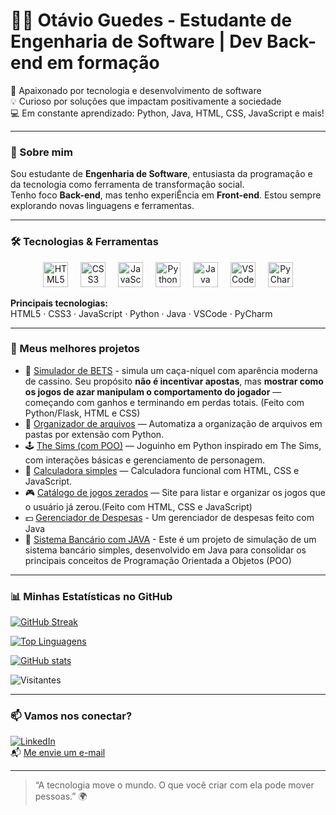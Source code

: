 # 👨‍💻 Otávio Guedes - Estudante de Engenharia de Software | Dev Back-end em formação

🚀 Apaixonado por tecnologia e desenvolvimento de software  
💡 Curioso por soluções que impactam positivamente a sociedade  
💻 Em constante aprendizado: Python, Java, HTML, CSS, JavaScript e mais!

---

### 🧠 Sobre mim

Sou estudante de **Engenharia de Software**, entusiasta da programação e da tecnologia como ferramenta de transformação social.  
Tenho foco **Back-end**, mas tenho experiÊncia em **Front-end**. Estou sempre explorando novas linguagens e ferramentas.

---

### 🛠️ Tecnologias & Ferramentas

<div align="center">
  <img src="https://cdn.jsdelivr.net/gh/devicons/devicon/icons/html5/html5-original.svg" height="40" alt="HTML5 logo" />
  <img width="12" />
  <img src="https://cdn.jsdelivr.net/gh/devicons/devicon/icons/css3/css3-original.svg" height="40" alt="CSS3 logo" />
  <img width="12" />
  <img src="https://cdn.jsdelivr.net/gh/devicons/devicon/icons/javascript/javascript-original.svg" height="40" alt="JavaScript logo" />
  <img width="12" />
  <img src="https://cdn.jsdelivr.net/gh/devicons/devicon/icons/python/python-original.svg" height="40" alt="Python logo" />
  <img width="12" />
  <img src="https://cdn.jsdelivr.net/gh/devicons/devicon/icons/java/java-original.svg" height="40" alt="Java logo" />
  <img width="12" />
  <img src="https://cdn.jsdelivr.net/gh/devicons/devicon/icons/vscode/vscode-original.svg" height="40" alt="VSCode logo" />
  <img width="12" />
  <img src="https://cdn.jsdelivr.net/gh/devicons/devicon/icons/pycharm/pycharm-original.svg" height="40" alt="PyCharm logo" />
</div>

**Principais tecnologias:**  
HTML5 · CSS3 · JavaScript · Python · Java · VSCode · PyCharm

---

### 🚀 Meus melhores projetos

- 🎰 [Simulador de BETS](https://github.com/PandaLoko27/SimuladorDeBETS) - simula um caça-níquel com aparência moderna de cassino. Seu propósito **não é incentivar apostas**, mas **mostrar como os jogos de azar manipulam o comportamento do jogador** — começando com ganhos e terminando em perdas totais. (Feito com Python/Flask, HTML e CSS)
- 🔧 [Organizador de arquivos](https://github.com/PandaLoko27/MyOwnLilCodes--PYTHON-/blob/main/OrganizadorDeArquivos.py) — Automatiza a organização de arquivos em pastas por extensão com Python.
- 🕹️ [The Sims (com POO)](https://github.com/PandaLoko27/MyOwnLilCodes--PYTHON-/blob/main/TheSims.py) — Joguinho em Python inspirado em The Sims, com interações básicas e gerenciamento de personagem.
- 🧮 [Calculadora simples](https://github.com/PandaLoko27/MyOwnLilCodes--HTML-CSS/tree/main/Calculadora%20Simples) — Calculadora funcional com HTML, CSS e JavaScript.
- 🎮 [Catálogo de jogos zerados](https://github.com/PandaLoko27/MyOwnLilCodes--HTML-CSS/tree/main/Catalogo%20de%20jogos%20zerados) — Site para listar e organizar os jogos que o usuário já zerou.(Feito com HTML, CSS e JavaScript)
- 💵 [Gerenciador de Despesas](https://github.com/PandaLoko27/MyOwnLilCodes--Java/tree/main/Gerenciador%20de%20despesas) - Um gerenciador de despesas feito com Java
- 🏦 [Sistema Bancário com JAVA](https://github.com/PandaLoko27/sistema-bancario-java-poo/tree/main) - Este é um projeto de simulação de um sistema bancário simples, desenvolvido em Java para consolidar os principais conceitos de Programação Orientada a Objetos (POO)

---

### 📊 Minhas Estatísticas no GitHub

[![GitHub Streak](https://streak-stats.demolab.com?user=PandaLoko27&theme=merko&locale=pt_BR&date_format=j%2Fn%5B%2FY%5D&card_width=500)](https://git.io/streak-stats)

[![Top Linguagens](https://github-readme-stats.vercel.app/api/top-langs/?username=PandaLoko27&langs_count=8&layout=compact&theme=merko)](https://github.com/PandaLoko27/github-readme-stats)

[![GitHub stats](https://github-readme-stats.vercel.app/api?username=PandaLoko27&show_icons=true&theme=merko&count_private=true)](https://github.com/PandaLoko27/github-readme-stats)

![Visitantes](https://komarev.com/ghpvc/?username=PandaLoko27&label=Visualiza%C3%A7%C3%B5es+do+perfil&color=green)

---

### 📫 Vamos nos conectar?

[![LinkedIn](https://img.shields.io/badge/LinkedIn-0077B5?logo=linkedin&logoColor=fff)](https://www.linkedin.com/in/otávio-araújo-aredes-guedes-ab44a4248/)  
📬 [Me envie um e-mail](mailto:otavioaredes62@gmail.com)

---

> “A tecnologia move o mundo. O que você criar com ela pode mover pessoas.” 🌍

